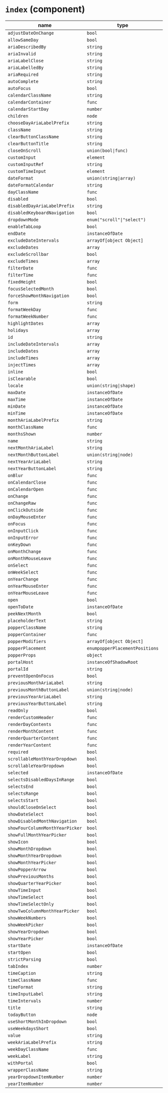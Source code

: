 # `index` (component)

| name                            | type                           | default value              | description |
| ------------------------------- | ------------------------------ | -------------------------- | ----------- |
| `adjustDateOnChange`            | `bool`                         |                            |             |
| `allowSameDay`                  | `bool`                         | `false`                    |             |
| `ariaDescribedBy`               | `string`                       |                            |             |
| `ariaInvalid`                   | `string`                       |                            |             |
| `ariaLabelClose`                | `string`                       |                            |             |
| `ariaLabelledBy`                | `string`                       |                            |             |
| `ariaRequired`                  | `string`                       |                            |             |
| `autoComplete`                  | `string`                       |                            |             |
| `autoFocus`                     | `bool`                         |                            |             |
| `calendarClassName`             | `string`                       |                            |             |
| `calendarContainer`             | `func`                         |                            |             |
| `calendarStartDay`              | `number`                       | `undefined`                |             |
| `children`                      | `node`                         |                            |             |
| `chooseDayAriaLabelPrefix`      | `string`                       |                            |             |
| `className`                     | `string`                       |                            |             |
| `clearButtonClassName`          | `string`                       |                            |             |
| `clearButtonTitle`              | `string`                       |                            |             |
| `closeOnScroll`                 | `union(bool\|func)`            |                            |             |
| `customInput`                   | `element`                      |                            |             |
| `customInputRef`                | `string`                       |                            |             |
| `customTimeInput`               | `element`                      | `null`                     |             |
| `dateFormat`                    | `union(string\|array)`         | `"MM/dd/yyyy"`             |             |
| `dateFormatCalendar`            | `string`                       | `"LLLL yyyy"`              |             |
| `dayClassName`                  | `func`                         |                            |             |
| `disabled`                      | `bool`                         | `false`                    |             |
| `disabledDayAriaLabelPrefix`    | `string`                       |                            |             |
| `disabledKeyboardNavigation`    | `bool`                         | `false`                    |             |
| `dropdownMode`                  | `enum("scroll"\|"select")`     | `"scroll"`                 |             |
| `enableTabLoop`                 | `bool`                         | `true`                     |             |
| `endDate`                       | `instanceOfDate`               |                            |             |
| `excludeDateIntervals`          | `arrayOf[object Object]`       |                            |             |
| `excludeDates`                  | `array`                        |                            |             |
| `excludeScrollbar`              | `bool`                         | `true`                     |             |
| `excludeTimes`                  | `array`                        |                            |             |
| `filterDate`                    | `func`                         |                            |             |
| `filterTime`                    | `func`                         |                            |             |
| `fixedHeight`                   | `bool`                         |                            |             |
| `focusSelectedMonth`            | `bool`                         | `false`                    |             |
| `forceShowMonthNavigation`      | `bool`                         |                            |             |
| `form`                          | `string`                       |                            |             |
| `formatWeekDay`                 | `func`                         |                            |             |
| `formatWeekNumber`              | `func`                         |                            |             |
| `highlightDates`                | `array`                        |                            |             |
| `holidays`                      | `array`                        |                            |             |
| `id`                            | `string`                       |                            |             |
| `includeDateIntervals`          | `array`                        |                            |             |
| `includeDates`                  | `array`                        |                            |             |
| `includeTimes`                  | `array`                        |                            |             |
| `injectTimes`                   | `array`                        |                            |             |
| `inline`                        | `bool`                         |                            |             |
| `isClearable`                   | `bool`                         |                            |             |
| `locale`                        | `union(string\|shape)`         |                            |             |
| `maxDate`                       | `instanceOfDate`               |                            |             |
| `maxTime`                       | `instanceOfDate`               |                            |             |
| `minDate`                       | `instanceOfDate`               |                            |             |
| `minTime`                       | `instanceOfDate`               |                            |             |
| `monthAriaLabelPrefix`          | `string`                       |                            |             |
| `monthClassName`                | `func`                         |                            |             |
| `monthsShown`                   | `number`                       | `1`                        |             |
| `name`                          | `string`                       |                            |             |
| `nextMonthAriaLabel`            | `string`                       | `"Next Month"`             |             |
| `nextMonthButtonLabel`          | `union(string\|node)`          | `"Next Month"`             |             |
| `nextYearAriaLabel`             | `string`                       | `"Next Year"`              |             |
| `nextYearButtonLabel`           | `string`                       | `"Next Year"`              |             |
| `onBlur`                        | `func`                         | `() {}`                    |             |
| `onCalendarClose`               | `func`                         | `() {}`                    |             |
| `onCalendarOpen`                | `func`                         | `() {}`                    |             |
| `onChange`                      | `func`                         | `() {}`                    |             |
| `onChangeRaw`                   | `func`                         |                            |             |
| `onClickOutside`                | `func`                         | `() {}`                    |             |
| `onDayMouseEnter`               | `func`                         |                            |             |
| `onFocus`                       | `func`                         | `() {}`                    |             |
| `onInputClick`                  | `func`                         | `() {}`                    |             |
| `onInputError`                  | `func`                         | `() {}`                    |             |
| `onKeyDown`                     | `func`                         | `() {}`                    |             |
| `onMonthChange`                 | `func`                         | `() {}`                    |             |
| `onMonthMouseLeave`             | `func`                         |                            |             |
| `onSelect`                      | `func`                         | `() {}`                    |             |
| `onWeekSelect`                  | `func`                         |                            |             |
| `onYearChange`                  | `func`                         | `() {}`                    |             |
| `onYearMouseEnter`              | `func`                         |                            |             |
| `onYearMouseLeave`              | `func`                         |                            |             |
| `open`                          | `bool`                         |                            |             |
| `openToDate`                    | `instanceOfDate`               |                            |             |
| `peekNextMonth`                 | `bool`                         |                            |             |
| `placeholderText`               | `string`                       |                            |             |
| `popperClassName`               | `string`                       |                            |             |
| `popperContainer`               | `func`                         |                            |             |
| `popperModifiers`               | `arrayOf[object Object]`       |                            |             |
| `popperPlacement`               | `enumpopperPlacementPositions` |                            |             |
| `popperProps`                   | `object`                       |                            |             |
| `portalHost`                    | `instanceOfShadowRoot`         |                            |             |
| `portalId`                      | `string`                       |                            |             |
| `preventOpenOnFocus`            | `bool`                         | `false`                    |             |
| `previousMonthAriaLabel`        | `string`                       | `"Previous Month"`         |             |
| `previousMonthButtonLabel`      | `union(string\|node)`          | `"Previous Month"`         |             |
| `previousYearAriaLabel`         | `string`                       | `"Previous Year"`          |             |
| `previousYearButtonLabel`       | `string`                       | `"Previous Year"`          |             |
| `readOnly`                      | `bool`                         | `false`                    |             |
| `renderCustomHeader`            | `func`                         |                            |             |
| `renderDayContents`             | `func`                         |                            |             |
| `renderMonthContent`            | `func`                         |                            |             |
| `renderQuarterContent`          | `func`                         |                            |             |
| `renderYearContent`             | `func`                         |                            |             |
| `required`                      | `bool`                         |                            |             |
| `scrollableMonthYearDropdown`   | `bool`                         |                            |             |
| `scrollableYearDropdown`        | `bool`                         |                            |             |
| `selected`                      | `instanceOfDate`               |                            |             |
| `selectsDisabledDaysInRange`    | `bool`                         | `false`                    |             |
| `selectsEnd`                    | `bool`                         |                            |             |
| `selectsRange`                  | `bool`                         |                            |             |
| `selectsStart`                  | `bool`                         |                            |             |
| `shouldCloseOnSelect`           | `bool`                         | `true`                     |             |
| `showDateSelect`                | `bool`                         |                            |             |
| `showDisabledMonthNavigation`   | `bool`                         |                            |             |
| `showFourColumnMonthYearPicker` | `bool`                         | `false`                    |             |
| `showFullMonthYearPicker`       | `bool`                         | `false`                    |             |
| `showIcon`                      | `bool`                         |                            |             |
| `showMonthDropdown`             | `bool`                         |                            |             |
| `showMonthYearDropdown`         | `bool`                         |                            |             |
| `showMonthYearPicker`           | `bool`                         | `false`                    |             |
| `showPopperArrow`               | `bool`                         | `true`                     |             |
| `showPreviousMonths`            | `bool`                         | `false`                    |             |
| `showQuarterYearPicker`         | `bool`                         | `false`                    |             |
| `showTimeInput`                 | `bool`                         | `false`                    |             |
| `showTimeSelect`                | `bool`                         | `false`                    |             |
| `showTimeSelectOnly`            | `bool`                         |                            |             |
| `showTwoColumnMonthYearPicker`  | `bool`                         | `false`                    |             |
| `showWeekNumbers`               | `bool`                         |                            |             |
| `showWeekPicker`                | `bool`                         | `false`                    |             |
| `showYearDropdown`              | `bool`                         |                            |             |
| `showYearPicker`                | `bool`                         | `false`                    |             |
| `startDate`                     | `instanceOfDate`               |                            |             |
| `startOpen`                     | `bool`                         |                            |             |
| `strictParsing`                 | `bool`                         | `false`                    |             |
| `tabIndex`                      | `number`                       |                            |             |
| `timeCaption`                   | `string`                       | `"Time"`                   |             |
| `timeClassName`                 | `func`                         |                            |             |
| `timeFormat`                    | `string`                       |                            |             |
| `timeInputLabel`                | `string`                       | `"Time"`                   |             |
| `timeIntervals`                 | `number`                       | `30`                       |             |
| `title`                         | `string`                       |                            |             |
| `todayButton`                   | `node`                         |                            |             |
| `useShortMonthInDropdown`       | `bool`                         |                            |             |
| `useWeekdaysShort`              | `bool`                         |                            |             |
| `value`                         | `string`                       |                            |             |
| `weekAriaLabelPrefix`           | `string`                       |                            |             |
| `weekDayClassName`              | `func`                         |                            |             |
| `weekLabel`                     | `string`                       |                            |             |
| `withPortal`                    | `bool`                         | `false`                    |             |
| `wrapperClassName`              | `string`                       |                            |             |
| `yearDropdownItemNumber`        | `number`                       |                            |             |
| `yearItemNumber`                | `number`                       | `DEFAULT_YEAR_ITEM_NUMBER` |             |
